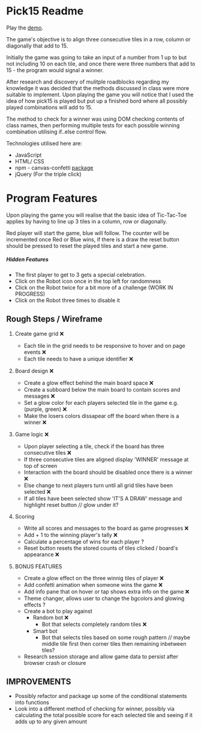 # Pick15 Readme 

Play the [demo](https://ajsaule.github.io/Pick15/).

The game's objective is to align three consecutive tiles in a row, column or diagonally that add to 15. 

Initially the game was going to take an input of a number from 1 up to but not including 10 on each tile, and once there were three numbers that add to 15 - the program would signal a winner. 

After research and discovery of mulitple roadblocks regarding my knowledge it was decided that the methods discussed in class were more suitable to implement. Upon playing the game you will notice that I used the idea of how pick15 is played but put up a finished bord where all possibly played combinations will add to 15.  

The method to check for a winner was using DOM checking contents of class names, then performing multiple tests for each possible winning combination utilising if..else control flow. 

Technologies utilised here are: 
- JavaScript 
- HTML/ CSS 
- npm - canvas-confetti [package](https://www.npmjs.com/package/canvas-confetti)
- jQuery (For the triple click)

# Program Features 

Upon playing the game you will realise that the basic idea of Tic-Tac-Toe applies by having to line up 3 tiles in a column, row or diagonally.

Red player will start the game, blue will follow. The counter will be incremented once Red or Blue wins, if there is a draw the reset button should be pressed to reset the played tiles and start a new game. 

##### Hidden Features
- The first player to get to 3 gets a special celebration. 
- Click on the Robot icon once in the top left for randomness 
- Click on the Robot twice for a bit more of a challenge (WORK IN PROGRESS)
- Click on the Robot three times to disable it 


## Rough Steps / Wireframe

1. Create game grid ❌
    - Each tile in the grid needs to be responsive to hover and on page events ❌
    - Each tile needs to have a unique identifier ❌

2. Board design ❌
    - Create a glow effect behind the main board space  ❌
    - Create a subboard below the main board to contain scores and messages  ❌
    - Set a glow color for each players selected tile in the game e.g. (purple, green)  ❌
    - Make the losers colors dissapear off the board when there is a winner ❌

3. Game logic ❌
    - Upon player selecting a tile, check if the board has three consecutive tiles  ❌
    - If three consecutive tiles are aligned display 'WINNER' message at top of screen 
    - Interaction with the board should be disabled once there is a winner ❌
    - Else change to next players turn until all grid tiles have been selected ❌
    - If all tiles have been selected show 'IT'S A DRAW' message and highlight reset button // glow under it? 

4. Scoring 
    - Write all scores and messages to the board as game progresses ❌
    - Add + 1 to the winning player's tally ❌
    - Calculate a percentage of wins for each player ?
    - Reset button resets the stored counts of tiles clicked / board's appearance ❌

5. BONUS FEATURES 
    - Create a glow effect on the three winnig tiles of player ❌
    - Add confetti animation when someone wins the game ❌
    - Add info pane that on hover or tap shows extra info on the game ❌
    - Theme changer, allows user to change the bgcolors and glowing effects ?
    - Create a bot to play against 
        - Random bot ❌
            - Bot that selects completely random tiles  ❌
        - Smart bot 
            - Bot that selects tiles based on some rough pattern
                // maybe middle tile first then corner tiles then remaining inbetween tiles? 
    - Research session storage and allow game data to persist after browser crash or closure

## IMPROVEMENTS 
- Possibly refactor and package up some of the conditional statements into functions 
- Look into a different method of checking for winner, possibly via calculating the total possible score for each selected tile and seeing if it adds up to any given amount 
